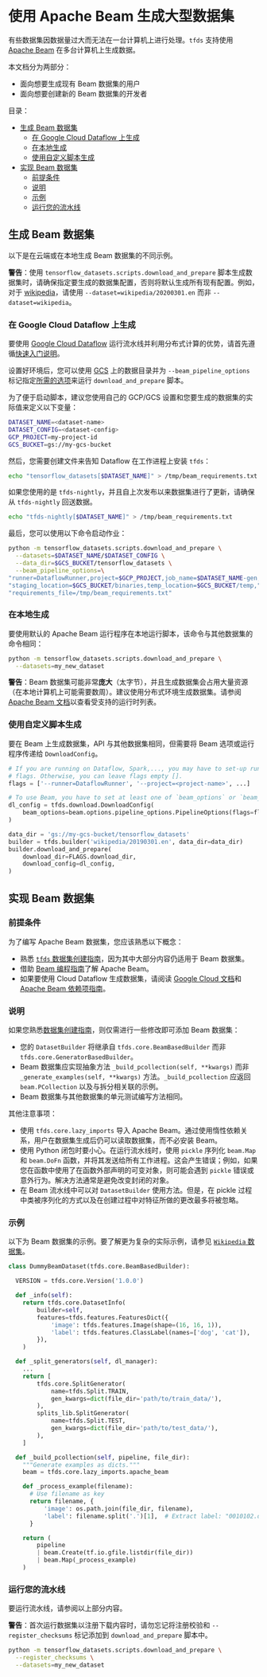 # 使用 Apache Beam 生成大型数据集

有些数据集因数据量过大而无法在一台计算机上进行处理。`tfds` 支持使用 [Apache Beam](https://beam.apache.org/) 在多台计算机上生成数据。

本文档分为两部分：

- 面向想要生成现有 Beam 数据集的用户
- 面向想要创建新的 Beam 数据集的开发者

目录：

- [生成 Beam 数据集](#generating-a-beam-dataset)
    - [在 Google Cloud Dataflow 上生成](#on-google-cloud-dataflow)
    - [在本地生成](#locally)
    - [使用自定义脚本生成](#with-a-custom-script)
- [实现 Beam 数据集](#implementing-a-beam-dataset)
    - [前提条件](#prerequisites)
    - [说明](#instructions)
    - [示例](#example)
    - [运行您的流水线](#run-your-pipeline)

## 生成 Beam 数据集

以下是在云端或在本地生成 Beam 数据集的不同示例。

**警告**：使用 `tensorflow_datasets.scripts.download_and_prepare` 脚本生成数据集时，请确保指定要生成的数据集配置，否则将默认生成所有现有配置。例如，对于 [wikipedia](https://www.tensorflow.org/datasets/catalog/wikipedia)，请使用 `--dataset=wikipedia/20200301.en` 而非 `--dataset=wikipedia`。

### 在 Google Cloud Dataflow 上生成

要使用 [Google Cloud Dataflow](https://cloud.google.com/dataflow/) 运行流水线并利用分布式计算的优势，请首先遵循[快速入门说明](https://cloud.google.com/dataflow/docs/quickstarts/quickstart-python)。

设置好环境后，您可以使用 [GCS](https://cloud.google.com/storage/) 上的数据目录并为 `--beam_pipeline_options` 标记指定[所需的选项](https://cloud.google.com/dataflow/docs/guides/specifying-exec-params#configuring-pipelineoptions-for-execution-on-the-cloud-dataflow-service)来运行 `download_and_prepare` 脚本。

为了便于启动脚本，建议您使用自己的 GCP/GCS 设置和您要生成的数据集的实际值来定义以下变量：

```sh
DATASET_NAME=<dataset-name>
DATASET_CONFIG=<dataset-config>
GCP_PROJECT=my-project-id
GCS_BUCKET=gs://my-gcs-bucket
```

然后，您需要创建文件来告知 Dataflow 在工作进程上安装 `tfds`：

```sh
echo "tensorflow_datasets[$DATASET_NAME]" > /tmp/beam_requirements.txt
```

如果您使用的是 `tfds-nightly`，并且自上次发布以来数据集进行了更新，请确保从 `tfds-nightly` 回送数据。

```sh
echo "tfds-nightly[$DATASET_NAME]" > /tmp/beam_requirements.txt
```

最后，您可以使用以下命令启动作业：

```sh
python -m tensorflow_datasets.scripts.download_and_prepare \
  --datasets=$DATASET_NAME/$DATASET_CONFIG \
  --data_dir=$GCS_BUCKET/tensorflow_datasets \
  --beam_pipeline_options=\
"runner=DataflowRunner,project=$GCP_PROJECT,job_name=$DATASET_NAME-gen,"\
"staging_location=$GCS_BUCKET/binaries,temp_location=$GCS_BUCKET/temp,"\
"requirements_file=/tmp/beam_requirements.txt"
```

### 在本地生成

要使用默认的 Apache Beam 运行程序在本地运行脚本，该命令与其他数据集的命令相同：

```sh
python -m tensorflow_datasets.scripts.download_and_prepare \
  --datasets=my_new_dataset
```

**警告**：Beam 数据集可能非常**庞大**（太字节），并且生成数据集会占用大量资源（在本地计算机上可能需要数周）。建议使用分布式环境生成数据集。请参阅 [Apache Beam 文档](https://beam.apache.org/)以查看受支持的运行时列表。

### 使用自定义脚本生成

要在 Beam 上生成数据集，API 与其他数据集相同，但需要将 Beam 选项或运行程序传递给 `DownloadConfig`。

```py
# If you are running on Dataflow, Spark,..., you may have to set-up runtime
# flags. Otherwise, you can leave flags empty [].
flags = ['--runner=DataflowRunner', '--project=<project-name>', ...]

# To use Beam, you have to set at least one of `beam_options` or `beam_runner`
dl_config = tfds.download.DownloadConfig(
    beam_options=beam.options.pipeline_options.PipelineOptions(flags=flags)
)

data_dir = 'gs://my-gcs-bucket/tensorflow_datasets'
builder = tfds.builder('wikipedia/20190301.en', data_dir=data_dir)
builder.download_and_prepare(
    download_dir=FLAGS.download_dir,
    download_config=dl_config,
)
```

## 实现 Beam 数据集

### 前提条件

为了编写 Apache Beam 数据集，您应该熟悉以下概念：

- 熟悉 [`tfds` 数据集创建指南](https://github.com/tensorflow/datasets/tree/master/docs/add_dataset.md)，因为其中大部分内容仍适用于 Beam 数据集。
- 借助 [Beam 编程指南](https://beam.apache.org/documentation/programming-guide/)了解 Apache Beam。
- 如果要使用 Cloud Dataflow 生成数据集，请阅读 [Google Cloud 文档](https://cloud.google.com/dataflow/docs/quickstarts/quickstart-python)和 [Apache Beam 依赖项指南](https://beam.apache.org/documentation/sdks/python-pipeline-dependencies/)。

### 说明

如果您熟悉[数据集创建指南](https://github.com/tensorflow/datasets/tree/master/docs/add_dataset.md)，则仅需进行一些修改即可添加 Beam 数据集：

- 您的 `DatasetBuilder` 将继承自 `tfds.core.BeamBasedBuilder` 而非 `tfds.core.GeneratorBasedBuilder`。
- Beam 数据集应实现抽象方法 `_build_pcollection(self, **kwargs)` 而非 `_generate_examples(self, **kwargs)` 方法。`_build_pcollection` 应返回 `beam.PCollection` 以及与拆分相关联的示例。
- Beam 数据集与其他数据集的单元测试编写方法相同。

其他注意事项：

- 使用 `tfds.core.lazy_imports` 导入 Apache Beam。通过使用惰性依赖关系，用户在数据集生成后仍可以读取数据集，而不必安装 Beam。
- 使用 Python 闭包时要小心。在运行流水线时，使用 `pickle` 序列化 `beam.Map` 和 `beam.DoFn` 函数，并将其发送给所有工作进程。这会产生错误；例如，如果您在函数中使用了在函数外部声明的可变对象，则可能会遇到 `pickle` 错误或意外行为。解决方法通常是避免改变封闭的对象。
- 在 Beam 流水线中可以对 `DatasetBuilder` 使用方法。但是，在 pickle 过程中类被序列化的方式以及在创建过程中对特征所做的更改最多将被忽略。

### 示例

以下为 Beam 数据集的示例。要了解更为复杂的实际示例，请参见 [`Wikipedia` 数据集](https://github.com/tensorflow/datasets/tree/master/tensorflow_datasets/text/wikipedia.py)。

```python
class DummyBeamDataset(tfds.core.BeamBasedBuilder):

  VERSION = tfds.core.Version('1.0.0')

  def _info(self):
    return tfds.core.DatasetInfo(
        builder=self,
        features=tfds.features.FeaturesDict({
            'image': tfds.features.Image(shape=(16, 16, 1)),
            'label': tfds.features.ClassLabel(names=['dog', 'cat']),
        }),
    )

  def _split_generators(self, dl_manager):
    ...
    return [
        tfds.core.SplitGenerator(
            name=tfds.Split.TRAIN,
            gen_kwargs=dict(file_dir='path/to/train_data/'),
        ),
        splits_lib.SplitGenerator(
            name=tfds.Split.TEST,
            gen_kwargs=dict(file_dir='path/to/test_data/'),
        ),
    ]

  def _build_pcollection(self, pipeline, file_dir):
    """Generate examples as dicts."""
    beam = tfds.core.lazy_imports.apache_beam

    def _process_example(filename):
      # Use filename as key
      return filename, {
          'image': os.path.join(file_dir, filename),
          'label': filename.split('.')[1],  # Extract label: "0010102.dog.jpeg"
      }

    return (
        pipeline
        | beam.Create(tf.io.gfile.listdir(file_dir))
        | beam.Map(_process_example)
    )

```

### 运行您的流水线

要运行流水线，请参阅以上部分内容。

**警告**：首次运行数据集以注​​册下载内容时，请勿忘记将注册校验和 `--register_checksums` 标记添加到 `download_and_prepare` 脚本中。

```sh
python -m tensorflow_datasets.scripts.download_and_prepare \
  --register_checksums \
  --datasets=my_new_dataset
```
